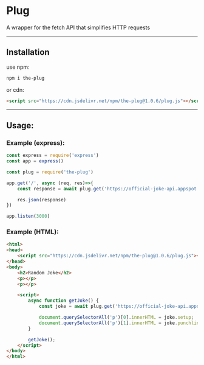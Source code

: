 # Plug

A wrapper for the fetch API that simplifies HTTP requests 

---

## Installation

use npm: 
```bash
npm i the-plug
```
or cdn:
```html
<script src="https://cdn.jsdelivr.net/npm/the-plug@1.0.6/plug.js"></script>
```

---

## Usage:

### Example (express):

```javascript
const express = require('express')
const app = express()

const plug = require('the-plug')

app.get('/', async (req, res)=>{
    const response = await plug.get('https://official-joke-api.appspot.com/random_joke')

    res.json(response)
})

app.listen(3000)
```

### Example (HTML):
```html
<html>
<head>
    <script src="https://cdn.jsdelivr.net/npm/the-plug@1.0.6/plug.js"></script>
</head>
<body>
    <h2>Random Joke</h2>
    <p></p>
    <p></p>

    <script>
        async function getJoke() {
            const joke = await plug.get('https://official-joke-api.appspot.com/random_joke');

            document.querySelectorAll('p')[0].innerHTML = joke.setup;
            document.querySelectorAll('p')[1].innerHTML = joke.punchline;
        }

        getJoke();
    </script>
</body>
</html>
```